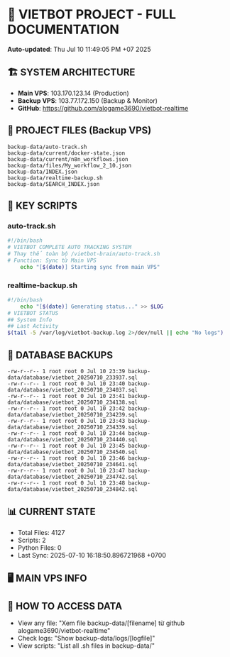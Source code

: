 # 🤖 VIETBOT PROJECT - FULL DOCUMENTATION
**Auto-updated**: Thu Jul 10 11:49:05 PM +07 2025

## 🏗️ SYSTEM ARCHITECTURE
- **Main VPS**: 103.170.123.14 (Production)
- **Backup VPS**: 103.77.172.150 (Backup & Monitor)
- **GitHub**: https://github.com/alogame3690/vietbot-realtime

## 📁 PROJECT FILES (Backup VPS)
```
backup-data/auto-track.sh
backup-data/current/docker-state.json
backup-data/current/n8n_workflows.json
backup-data/files/My_workflow_2_10.json
backup-data/INDEX.json
backup-data/realtime-backup.sh
backup-data/SEARCH_INDEX.json
```

## 🔧 KEY SCRIPTS
### auto-track.sh
```bash
#!/bin/bash
# VIETBOT COMPLETE AUTO TRACKING SYSTEM
# Thay thế toàn bộ /vietbot-brain/auto-track.sh
# Function: Sync từ Main VPS
    echo "[$(date)] Starting sync from main VPS"
```
### realtime-backup.sh
```bash
#!/bin/bash
    echo "[$(date)] Generating status..." >> $LOG
# VIETBOT STATUS
## System Info
## Last Activity
$(tail -5 /var/log/vietbot-backup.log 2>/dev/null || echo "No logs")
```

## 💾 DATABASE BACKUPS
```
-rw-r--r-- 1 root root 0 Jul 10 23:39 backup-data/database/vietbot_20250710_233937.sql
-rw-r--r-- 1 root root 0 Jul 10 23:40 backup-data/database/vietbot_20250710_234037.sql
-rw-r--r-- 1 root root 0 Jul 10 23:41 backup-data/database/vietbot_20250710_234138.sql
-rw-r--r-- 1 root root 0 Jul 10 23:42 backup-data/database/vietbot_20250710_234239.sql
-rw-r--r-- 1 root root 0 Jul 10 23:43 backup-data/database/vietbot_20250710_234339.sql
-rw-r--r-- 1 root root 0 Jul 10 23:44 backup-data/database/vietbot_20250710_234440.sql
-rw-r--r-- 1 root root 0 Jul 10 23:45 backup-data/database/vietbot_20250710_234540.sql
-rw-r--r-- 1 root root 0 Jul 10 23:46 backup-data/database/vietbot_20250710_234641.sql
-rw-r--r-- 1 root root 0 Jul 10 23:47 backup-data/database/vietbot_20250710_234742.sql
-rw-r--r-- 1 root root 0 Jul 10 23:48 backup-data/database/vietbot_20250710_234842.sql
```

## 📊 CURRENT STATE
- Total Files: 4127
- Scripts: 2
- Python Files: 0
- Last Sync: 2025-07-10 16:18:50.896721968 +0700

## 🖥️ MAIN VPS INFO


## 🚨 HOW TO ACCESS DATA
- View any file: "Xem file backup-data/[filename] từ github alogame3690/vietbot-realtime"
- Check logs: "Show backup-data/logs/[logfile]"
- View scripts: "List all .sh files in backup-data/"
